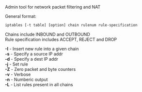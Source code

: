 

Admin tool for network packet filtering and NAT  
  
General format:  
```bash
iptables [-t table] [option] chain rulenum rule-specification
```

Chains include INBOUND and OUTBOUND  
Rule specification includes ACCEPT, REJECT and DROP  
  
**-I** - Insert new rule into a given chain  
**-s** - Specify a source IP addr  
**-d** - Specify a dest IP addr  
**-j** - Set rule  
**-Z** - Zero packet and byte counters  
**-v** - Verbose  
**-n** - Numberic output  
**-L** - List rules present in all chains
